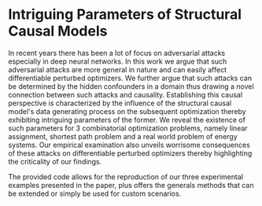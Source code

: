 # Intriguing Parameters of Structural Causal Models

In recent years there has been a lot of focus on adversarial attacks especially in deep neural networks. In this work we argue that such adversarial attacks are more general in nature and can easily affect differentiable perturbed optimizers. We further argue that such attacks can be determined by the hidden confounders in a domain thus drawing a novel connection between such attacks and causality. Establishing this causal perspective is characterized by the influence of the structural causal model's data generating process on the subsequent optimization thereby exhibiting intriguing parameters of the former. We reveal the existence of such parameters for 3 combinatorial optimization problems, namely linear assignment, shortest path problem and a real world problem of energy systems. Our empirical examination also unveils worrisome consequences of these attacks on differentiable perturbed optimizers thereby highlighting the criticality of our findings.

The provided code allows for the reproduction of our three experimental examples presented in the paper, plus offers the generals methods that can be extended or simply be used for custom scenarios. 
